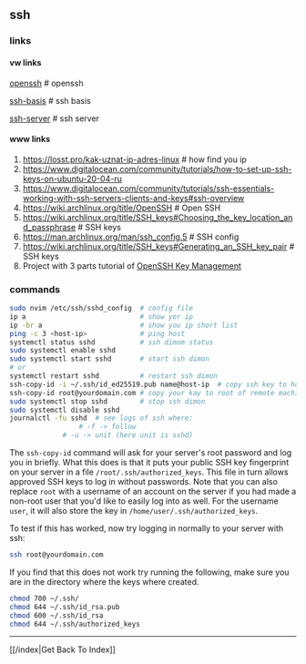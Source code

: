 ## ssh

### links

#### vw links

[openssh](openssh.md)  # openssh

[ssh-basis](ssh-basis.md)  # ssh basis

[ssh-server](ssh-server.md)  # ssh server

#### www links

1. https://losst.pro/kak-uznat-ip-adres-linux  # how find you ip
2. https://www.digitalocean.com/community/tutorials/how-to-set-up-ssh-keys-on-ubuntu-20-04-ru
3. https://www.digitalocean.com/community/tutorials/ssh-essentials-working-with-ssh-servers-clients-and-keys#ssh-overview
4. https://wiki.archlinux.org/title/OpenSSH  # Open SSH
5. https://wiki.archlinux.org/title/SSH_keys#Choosing_the_key_location_and_passphrase  # SSH keys
6. https://man.archlinux.org/man/ssh_config.5  # SSH config
7. https://wiki.archlinux.org/title/SSH_keys#Generating_an_SSH_key_pair  # SSH keys
8. Project with 3 parts tutorial of [OpenSSH Key Management][001]

### commands

```sh
sudo nvim /etc/ssh/sshd_config  # config file
ip a                            # show yor ip
ip -br a                        # show you ip short list
ping -c 3 <host-ip>             # ping host
systemctl status sshd           # ssh dimom status
sudo systemctl enable sshd
sudo systemctl start sshd       # start ssh dimon
# or
systemctl restart sshd          # restart ssh dimon
ssh-copy-id -i ~/.ssh/id_ed25519.pub name@host-ip  # copy ssh key to host
ssh-copy-id root@yourdomain.com # copy your kay to root of remote machine
sudo systemctl stop sshd        # stop ssh dimon
sudo systemctl disable sshd
journalctl -fu sshd  # see logs of ssh where:
	             # -f -> follow
		     # -u -> unit (here unit is sshd)
```

The `ssh-copy-id` command will ask for your server's root password and log you in briefly. What this does is that it puts your public SSH key fingerprint on your server in a file `/root/.ssh/authorized_keys`. This file in turn allows approved SSH keys to log in without passwords.
Note that you can also replace `root` with a username of an account on the server if you had made a non-root user that you'd like to easily log into as well. For the username `user`, it will also store the key in `/home/user/.ssh/authorized_keys`.

To test if this has worked, now try logging in normally to your server with ssh:
```sh
ssh root@yourdomain.com
```

If you find that this does not work try running the following, make sure you are in the directory where the keys where created.
```sh
chmod 700 ~/.ssh/
chmod 644 ~/.ssh/id_rsa.pub
chmod 600 ~/.ssh/id_rsa
chmod 644 ~/.ssh/authorized_keys
```

[001]: https://www.funtoo.org/Funtoo:Keychain "Funtoo Keychain Project"

---

[[/index|Get Back To Index]]
